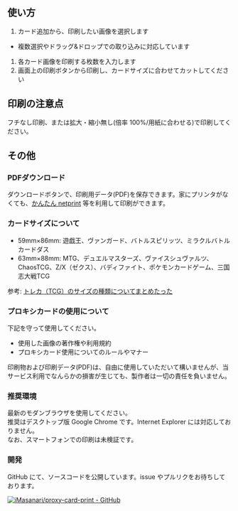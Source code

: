 ## 使い方

1. カード追加から、印刷したい画像を選択します
  - 複数選択やドラッグ&ドロップでの取り込みに対応しています
1. 各カード画像を印刷する枚数を入力します
1. 画面上の印刷ボタンから印刷し、カードサイズに合わせてカットしてください


## 印刷の注意点

フチなし印刷、または拡大・縮小無し(倍率 100%/用紙に合わせる)で印刷してください。


## その他

### PDFダウンロード

ダウンロードボタンで、印刷用データ(PDF)を保存できます。家にプリンタがなくても、[かんたん netprint][netprint] 等を利用して印刷ができます。

### カードサイズについて

- 59mm×86mm: 遊戯王、ヴァンガード、バトルスピリッツ、ミラクルバトルカードダス
- 63mm×88mm: MTG、デュエルマスターズ、ヴァイスシュヴァルツ、ChaosTCG、Z/X（ゼクス）、バディファイト、ポケモンカードゲーム、三国志大戦TCG

参考: [トレカ（TCG）のサイズの種類についてまとめたった][card-size]

### プロキシカードの使用について

下記を守って使用してください。

- 使用した画像の著作権や利用規約
- プロキシカード使用についてのルールやマナー

印刷物および印刷データ(PDF)は、自由に使用していただいて構いませんが、当サービス利用でなんらかの損害が生じても、製作者は一切の責任を負いません。

### 推奨環境

最新のモダンブラウザを使用してください。  
推奨はデスクトップ版 Google Chrome です。Internet Explorer には対応しておりません。  
なお、スマートフォンでの印刷は未検証です。

### 開発

GitHub にて、ソースコードを公開しています。issue やプルリクをお待ちしております。

[![iMasanari/proxy-card-print - GitHub](https://gh-card.dev/repos/iMasanari/proxy-card-print.svg)](https://github.com/iMasanari/proxy-card-print)


[netprint]: https://www.printing.ne.jp/support/lite/index.html
[card-size]: http://www.mojahedin-enghelab.com/トレカ（tcg）のサイズの種類についてまとめたっ/
